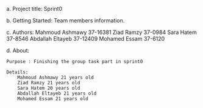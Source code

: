 a. Project title: Sprint0

b. Getting Started: Team members information.

c. Authors: Mahmoud Ashmawy 37-16381
		Ziad Ramzy 37-0984
		Sara Hatem 37-8546
		Abdallah Eltayeb 37-12409
		Mohamed Essam 37-6120

d. About: 

	Purpose : Finishing the group task part in sprint0 

	Details:
		Mahmoud Ashmawy 21 years old
		Ziad Ramzy 21 years old
		Sara Hatem 20 years old
		Abdallah Eltayeb 21 years old
		Mohamed Essam 21 years old

